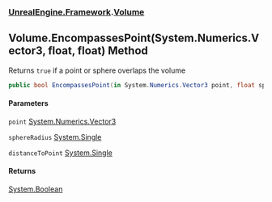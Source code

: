### [UnrealEngine.Framework](./UnrealEngine-Framework.md 'UnrealEngine.Framework').[Volume](./Volume.md 'UnrealEngine.Framework.Volume')
## Volume.EncompassesPoint(System.Numerics.Vector3, float, float) Method
Returns `true` if a point or sphere overlaps the volume  
```csharp
public bool EncompassesPoint(in System.Numerics.Vector3 point, float sphereRadius, ref float distanceToPoint);
```
#### Parameters
<a name='UnrealEngine-Framework-Volume-EncompassesPoint(System-Numerics-Vector3_float_float)-point'></a>
`point` [System.Numerics.Vector3](https://docs.microsoft.com/en-us/dotnet/api/System.Numerics.Vector3 'System.Numerics.Vector3')  
  
<a name='UnrealEngine-Framework-Volume-EncompassesPoint(System-Numerics-Vector3_float_float)-sphereRadius'></a>
`sphereRadius` [System.Single](https://docs.microsoft.com/en-us/dotnet/api/System.Single 'System.Single')  
  
<a name='UnrealEngine-Framework-Volume-EncompassesPoint(System-Numerics-Vector3_float_float)-distanceToPoint'></a>
`distanceToPoint` [System.Single](https://docs.microsoft.com/en-us/dotnet/api/System.Single 'System.Single')  
  
#### Returns
[System.Boolean](https://docs.microsoft.com/en-us/dotnet/api/System.Boolean 'System.Boolean')  
